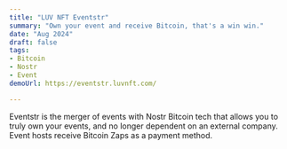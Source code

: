 ```yaml
---
title: "LUV NFT Eventstr"
summary: "Own your event and receive Bitcoin, that's a win win."
date: "Aug 2024"
draft: false
tags:
- Bitcoin
- Nostr
- Event
demoUrl: https://eventstr.luvnft.com/

---
```


Eventstr is the merger of events with Nostr Bitcoin tech that allows you to truly own your events, and no longer dependent on an external company. Event hosts receive Bitcoin Zaps as a payment method.